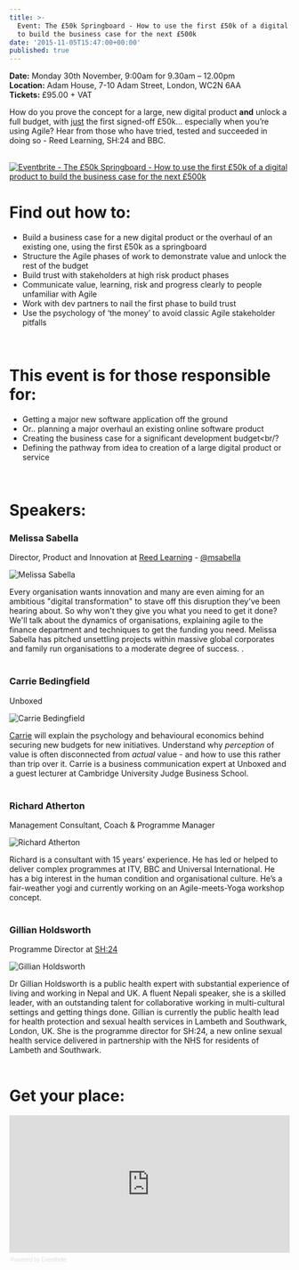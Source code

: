 ```yaml
---
title: >-
  Event: The £50k Springboard - How to use the first £50k of a digital product
  to build the business case for the next £500k
date: '2015-11-05T15:47:00+00:00'
published: true
---
```


<p><b>Date:</b> Monday 30th November, 9:00am for 9.30am – 12.00pm<br/>
<b>Location:</b> Adam House, 7-10 Adam Street, London, WC2N 6AA<br/>
<b>Tickets:</b> £95.00 + VAT<br/></p>

<p>How do you prove the concept for a large, new digital product <b>and</b> unlock a full budget, with <u>just</u> the first signed-off £50k… especially when you’re using Agile? Hear from those who have tried, tested and succeeded in doing so - Reed Learning,  SH:24 and BBC.<br/>
<br/></p>

<p><a href="http://www.eventbrite.co.uk/e/the-50k-springboard-how-to-use-the-first-50k-of-a-digital-product-to-build-the-business-case-for-tickets-19361500770?ref=ebtn" target="_blank"><img src="https://www.eventbrite.co.uk/custombutton?eid=19361500770" alt="Eventbrite - The £50k Springboard - How to use the first £50k of a digital product to build the business case for the next £500k" /></a></p>

<h1>Find out how to:</font></h1>

- Build a business case for a new digital product or the overhaul of an existing one, using the first £50k as a springboard<br/>
- Structure the Agile phases of work to demonstrate value and unlock the rest of the budget<br/>
- Build trust with stakeholders at high risk product phases<br/>
- Communicate value, learning, risk and progress clearly to people unfamiliar with Agile<br/>
- Work with dev partners to nail the first phase to build trust<br/>
- Use the psychology of ‘the money’ to avoid classic Agile stakeholder pitfalls<br/>
<br/>

<h1>This event is for those responsible for:</font></h1>

- Getting a major new software application off the ground<br/>
- Or.. planning a major overhaul an existing online software product<br/>
- Creating the business case for a significant development budget<br/?
- Defining the pathway from idea to creation of a large digital product or service<br/>
<br/>

<h1>Speakers:</font></h1>

<h3>Melissa Sabella</h3>

<p>Director, Product and Innovation at <a href="http://www.reedlearning.com">Reed Learning</a> - <a href="https://twitter.com/msabella">@msabella</a><br/></p>

![Melissa Sabella](https://s3-eu-west-1.amazonaws.com/unboxed-web-image-uploader/a4e070a282d5a849ba6a31fc7876a6b2.PNG)

<p>Every organisation wants innovation and many are even aiming for an ambitious &quot;digital transformation&quot; to stave off this disruption they&#39;ve been hearing about. So why won&#39;t they give you what  you need to get it done? We&#39;ll talk about the dynamics of organisations, explaining agile to the finance department and techniques to get the funding you need. Melissa Sabella has pitched unsettling projects within massive global corporates and family run organisations to a moderate degree of success. .<br/>
<br/></p>

<h3>Carrie Bedingfield</h3>

<p>Unboxed</b><br/></p>

![Carrie Bedingfield](https://s3-eu-west-1.amazonaws.com/unboxed-web-image-uploader/018c336fd1a431f23cfcfaf8a766a133.PNG)

<p><a href="../team#carrie-bedingfield">Carrie</a> will explain the psychology and behavioural economics behind securing new budgets for new initiatives. Understand why ​<i>perception</i> of value is often disconnected from ​<i>actual</i> value - and how to use this rather than trip over it. Carrie is a business communication expert at Unboxed and a guest lecturer at Cambridge University Judge Business School.<br/>
<br/></p>

<h3>Richard Atherton</h3>

<p>Management Consultant, Coach &amp; Programme Manager</b><br/></p>

![Richard Atherton](https://s3-eu-west-1.amazonaws.com/unboxed-web-image-uploader/4c431b7c2fe6a242a4335e884d099aa2.PNG)

<p>Richard is a consultant with 15 years’ experience. He has led or helped to deliver complex programmes at ITV, BBC and Universal International. He has a big interest in the human condition and organisational culture. He’s a fair-weather yogi and currently working on an Agile-meets-Yoga workshop concept.<br/>
<br/></p>

<h3>Gillian Holdsworth</h3>

<p>Programme Director at <a href="../product-stories/sh24">SH:24</a></b><br/></p>

![Gillian Holdsworth](https://s3-eu-west-1.amazonaws.com/unboxed-web-image-uploader/ec87a1183bc9a2762b39dee3fd247450.PNG)

<p>Dr Gillian Holdsworth is a public health expert with substantial experience of living and working in Nepal and UK. A fluent Nepali speaker, she is a skilled leader, with an outstanding talent for collaborative working in multi-cultural settings and getting things done. Gillian is currently the public health lead for health protection and sexual health services in Lambeth and Southwark, London, UK. She is the programme director for SH:24, a new online sexual health service delivered in partnership with the NHS for residents of Lambeth and Southwark.<br/>
<br/></p>

<h1>Get your place:</h1>

<div><iframe  src="https://eventbrite.co.uk/tickets-external?eid=19361500770&amp;ref=etckt" frameborder="0" height="247" width="100%" vspace="0" hspace="0" marginheight="5" marginwidth="5" scrolling="auto" allowtransparency="true"></iframe><div style="font-family:Helvetica, Arial; font-size:10px; padding:5px 0 5px; margin:2px; width:100%; text-align:left;" ><a class="powered-by-eb" style="color: #dddddd; text-decoration: none;" target="_blank" href="http://www.eventbrite.co.uk/r/etckt">Powered by Eventbrite</a></div></div>
